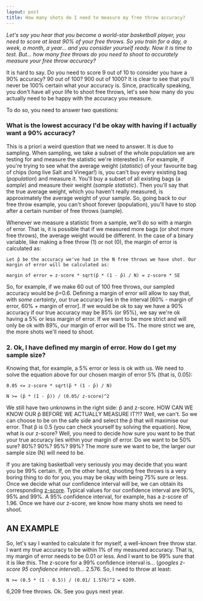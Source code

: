 ```yaml
---
layout: post
title: How many shots do I need to measure my free throw accuracy?
---
```

*Let's say you hear that you become a world-star basketball player, you need to score at least 90%
of your free throws. So you train for a day, a week, a month, a year... and you consider yourself
ready. Now it is time to test. But... how many free throws do you need to shoot to accurately
measure your free throw accuracy?*

It is hard to say. Do you need to score 9 out of 10 to consider you have a 90% accuracy? 90 out of 100?
900 out of 1000? It is clear to see that you'll never be 100% certain what your accuracy is. Since,
practically speaking, you don't have all your life to shoot free throws, let's see how many do you actually
need to be happy with the accuracy you measure.

To do so, you need to answer two questions:


### What is the lowest accuracy I'd be okay with having if I actually want a 90% accuracy?

This is a priori a weird question that we need to answer. It is due to sampling.
When sampling, we take a subset of the whole population we are testing for and measure
the statistic we're interested in. For example, if you're trying to see what the average weight (*statistic*)
of your favourite bag of chips (long live Salt and Vinegar!) is, you can't buy every
existing bag (*population*) and measure it. You'll buy a subset of all existing bags (a *sample*) and measure
their weight (*sample statistic*). Then you'll say that the true average weight, which you haven't really measured,
is approximately the average weight of your sample. So, going back to our free throw example, you can't shoot forever 
(population), you'll have to stop after a certain number of free throws (sample). 

Whenever we measure a statistic from a sample, we'll do so with a margin of error. That is, it is possible that if we
measured more bags (or shot more free throws), the average weight would be different. In the case of a binary variable,
like making a free throw (1) or not (0), the margin of error is calculated as:

```
Let p̂ be the accuracy we've had in the N free throws we have shot. Our margin of error will be calculated as:

margin of error = z-score * sqrt(p̂ * (1 - p̂) / N) = z-score * SE
```

So, for example, if we make 60 out of 100 free throws, our sampled accuracy would be p̂=0.6. 
Defining a margin of error will allow to say that, with *some certainty*, our true accuracy lies in the interval
[60% - margin of error, 60% + margin of error]. If we would be ok to say we have a 90% accuracy
if our true accuracy may be 85% (or 95%), we say we're ok having a 5% or less margin of error. If we want to
be more strict and will only be ok with 89%, our margin of error will be 1%. The more strict we are,
the more shots we'll need to shoot. 

### 2. Ok, I have defined my margin of error. How do I get my sample size? 

Knowing that, for example, a 5% error or less is ok with us. We need to solve the equation above
for our chosen margin of error 5% (that is, 0.05):
```
0.05 <= z-score * sqrt(p̂ * (1 - p̂) / N)

N >= (p̂ * (1 - p̂)) / (0.05/ z-score)^2
```

We still have two unknowns in the right side: p̂ and z-score. HOW CAN WE KNOW OUR p̂ BEFORE WE ACTUALLY MEASURE IT?!?
Well, we can't. So we can choose to be on the safe side and select the p̂ that will maximise our error. That p̂ is 0.5 (you 
can check yourself by solving the equation). Now, what is our z-score?  Well, you need to decide how sure you want to 
be that your true accuracy lies within your margin of error. Do we want to be 50% sure? 80%? 90%? 95%? 99%? The more
sure we want to be, the larger our sample size (N) will need to be.

If you are taking basketball very seriously you may decide that you want you be 99% certain. If, on the other hand,
shooting free throws is a very boring thing to do for you, you may be okay with being 75% sure or less. Once we decide what our
confidence interval will be, we can obtain its corresponding [z-score](https://en.wikipedia.org/wiki/Standard_score).
Typical values for our confidence interval are 90%, 95% and 99%. A 95% confidence interval, for example, has a z-score of 1.96.
Once we have our z-score, we know how many shots we need to shoot. 

## AN EXAMPLE

So, let's say I wanted to calculate it for myself, a well-known free throw star. I want my true accuracy to be within
1% of my measured accuracy. That is, my margin of error needs to be 0.01 or less. And I want to be 99% sure that it is
like this. The z-score for a 99% confidence interval is... (*googles z-score 95 confidence interval*)... 2.576. So, I need
to throw at least:

```
N >= (0.5 * (1 - 0.5)) / (0.01/ 1.576)^2 = 6209.
```

6,209 free throws. Ok. See you guys next year.


